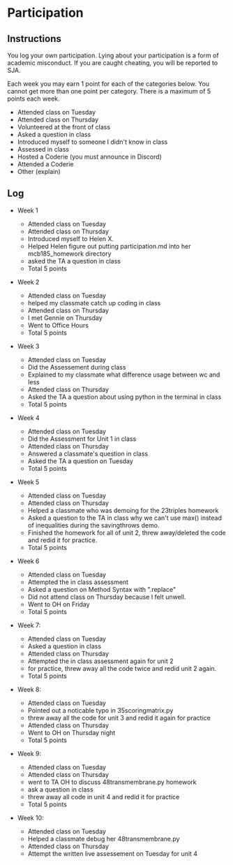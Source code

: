Participation
=============

## Instructions ##

You log your own participation. Lying about your participation is a form of
academic misconduct. If you are caught cheating, you will be reported to SJA.

Each week you may earn 1 point for each of the categories below. You cannot get
more than one point per category. There is a maximum of 5 points each week.

+ Attended class on Tuesday
+ Attended class on Thursday
+ Volunteered at the front of class
+ Asked a question in class
+ Introduced myself to someone I didn't know in class
+ Assessed in class
+ Hosted a Coderie (you must announce in Discord)
+ Attended a Coderie
+ Other (explain)

## Log ##

- Week 1
	+ Attended class on Tuesday 
	+ Attended class on Thursday 
	+ Introduced myself to Helen X.
	+ Helped Helen figure out putting participation.md into her mcb185_homework directory
	+ asked the TA a question in class 
	+ Total 5 points

- Week 2
	+ Attended class on Tuesday 
	+ helped my classmate catch up coding in class
	+ Attended class on Thursday 
	+ I met Gennie on Thursday 
	+ Went to Office Hours 
	+ Total 5 points 
	
- Week 3
	+ Attended class on Tuesday 
	+ Did the Assessement during class 
	+ Explained to my classmate what difference usage between wc and less 
	+ Attended class on Thursday 
	+ Asked the TA a question about using python in the terminal in class 
	+ Total 5 points 
	
- Week 4
	+ Attended class on Tuesday 
	+ Did the Assessment for Unit 1 in class 
	+ Attended class on Thursday 
	+ Answered a classmate's question in class 
	+ Asked the TA a question on Tuesday
	+ Total 5 points 
- Week 5
	+ Attended class on Tuesday 
	+ Attended class on Thursday 
	+ Helped a classmate who was demoing for the 23triples homework 
	+ Asked a question to the TA in class why we can't use max() instead of inequalities during the savingthrows demo. 
	+ Finished the homework for all of unit 2, threw away/deleted the code and redid it for practice. 
	+ Total 5 points 
	
- Week 6
	+ Attended class on Tuesday 
	+ Attempted the in class assessment 
	+ Asked a question on Method Syntax with ".replace" 
	+ Did not attend class on Thursday because I felt unwell. 
	+ Went to OH on Friday
	+ Total 5 points 
- Week 7: 
	+ Attended class on Tuesday 
	+ Asked a question in class 
	+ Attended class on Thursday 
	+ Attempted the in class assessment again for unit 2
	+ for practice, threw away all the code twice and redid unit 2 again.
	+ Total 5 points 
- Week 8: 
	+ Attended class on Tuesday 
	+ Pointed out a noticable typo in 35scoringmatrix.py 
	+ threw away all the code for unit 3 and redid it again for practice
	+ Attended class on Thursday 
	+ Went to OH on Thursday night 
	+ Total 5 points 
- Week 9: 
	+ Attended class on Tuesday 
	+ Attended class on Thursday 
	+ went to TA OH to discuss 48transmembrane.py homework 
	+ ask a question in class
	+ threw away all code in unit 4 and redid it for practice
	+ Total 5 points 
- Week 10: 
	+ Attended class on Tuesday 
	+ Helped a classmate debug her 48transmembrane.py
	+ Attended class on Thursday 
	+ Attempt the written live assessement on Tuesday for unit 4 
	

